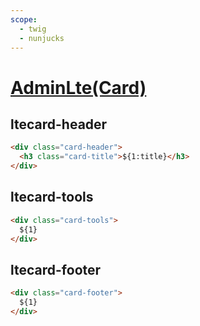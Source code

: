 ```yaml
---
scope: 
  - twig
  - nunjucks
---
```

[AdminLte(Card)](https://adminlte.io/docs/3.2/components/cards.html)
=======================

ltecard-header
---------------------

```html
<div class="card-header">
  <h3 class="card-title">${1:title}</h3>
</div>
```

ltecard-tools
---------------------

```html
<div class="card-tools">
  ${1}
</div>
```

ltecard-footer
---------------------

```html
<div class="card-footer">
  ${1}
</div>
```
